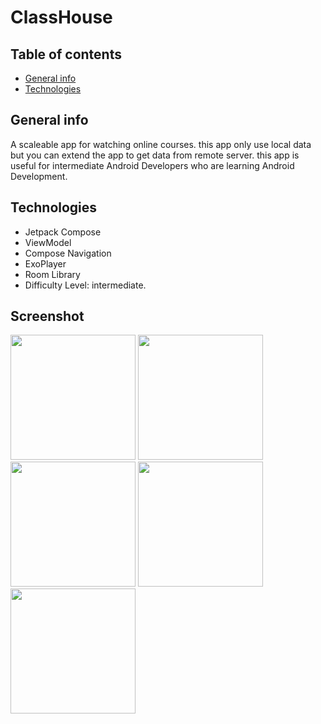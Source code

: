 # ClassHouse
## Table of contents
* [General info](#general-info)
* [Technologies](#technologies)
  
## General info
A scaleable app for watching online courses.
this app only use local data but you can extend the app to get data from remote server.
this app is useful for intermediate Android Developers who are learning Android Development.

## Technologies
* Jetpack Compose
* ViewModel
* Compose Navigation
* ExoPlayer
* Room Library
* Difficulty Level: intermediate.

## Screenshot
<img src="https://github.com/arzhangap/classHouse/assets/17007550/1e5e46aa-af42-4eef-aff3-079b48841b7b" width=200/>
<img src="https://github.com/arzhangap/classHouse/assets/17007550/795e086f-44dd-43f5-985c-11b16913f58f" width=200/>
<img src="https://github.com/arzhangap/classHouse/assets/17007550/537032ae-4a23-42e6-a7dd-6307186dc80c" width=200/>
<img src="https://github.com/arzhangap/classHouse/assets/17007550/1262cabd-b546-45a3-a067-2b843119d004" width=200/>
<img src="https://github.com/arzhangap/classHouse/assets/17007550/3918f4bf-bade-4ebb-b57c-fafecafacecd" width=200/>

